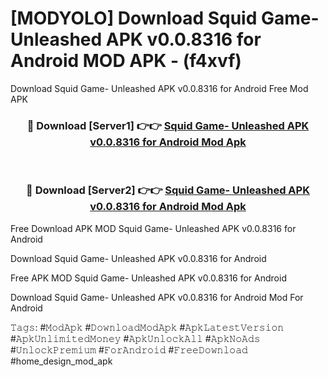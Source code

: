 # [MODYOLO] Download Squid Game- Unleashed APK v0.0.8316 for Android MOD APK - (f4xvf)
Download Squid Game- Unleashed APK v0.0.8316 for Android Free Mod APK

<div align="center">
<h3>🔴 Download [Server1] 👉👉 <a href="https://apk-comot.site?title=Squid_Game-_Unleashed_APK_v0.0.8316_for_Android">Squid Game- Unleashed APK v0.0.8316 for Android Mod Apk</a></h3><br>

<h3>🔴 Download [Server2] 👉👉 <a href="https://apk-comot.site?title=Squid_Game-_Unleashed_APK_v0.0.8316_for_Android">Squid Game- Unleashed APK v0.0.8316 for Android Mod Apk</a></h3>
</div>


Free Download APK MOD Squid Game- Unleashed APK v0.0.8316 for Android

Download Squid Game- Unleashed APK v0.0.8316 for Android 

Free APK MOD Squid Game- Unleashed APK v0.0.8316 for Android 

Download Squid Game- Unleashed APK v0.0.8316 for Android Mod For Android

𝚃𝚊𝚐𝚜: #𝙼𝚘𝚍𝙰𝚙𝚔 #𝙳𝚘𝚠𝚗𝚕𝚘𝚊𝚍𝙼𝚘𝚍𝙰𝚙𝚔 #𝙰𝚙𝚔𝙻𝚊𝚝𝚎𝚜𝚝𝚅𝚎𝚛𝚜𝚒𝚘𝚗 #𝙰𝚙𝚔𝚄𝚗𝚕𝚒𝚖𝚒𝚝𝚎𝚍𝙼𝚘𝚗𝚎𝚢 #𝙰𝚙𝚔𝚄𝚗𝚕𝚘𝚌𝚔𝙰𝚕𝚕 #𝙰𝚙𝚔𝙽𝚘𝙰𝚍𝚜 #𝚄𝚗𝚕𝚘𝚌𝚔𝙿𝚛𝚎𝚖𝚒𝚞𝚖 #𝙵𝚘𝚛𝙰𝚗𝚍𝚛𝚘𝚒𝚍 #𝙵𝚛𝚎𝚎𝙳𝚘𝚠𝚗𝚕𝚘𝚊𝚍 #home_design_mod_apk